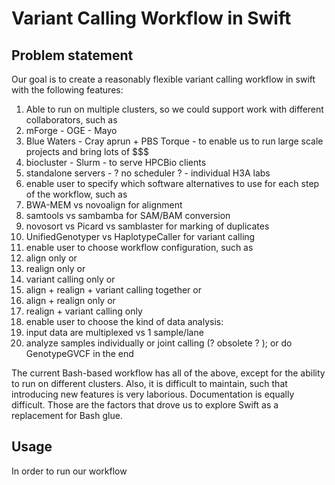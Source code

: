 # Variant Calling Workflow in Swift #
## Problem statement ##

Our goal is to create a reasonably flexible variant calling workflow in swift with the following features:

1. Able to run on multiple clusters, so we could support work with different collaborators, such as
  1. mForge - OGE - Mayo
  2. Blue Waters - Cray aprun + PBS Torque - to enable us to run large scale projects and bring lots of $$$
  3. biocluster - Slurm - to serve HPCBio clients
  4. standalone servers - ? no scheduler ? - individual H3A labs
2. enable user to specify which software alternatives to use for each step of the workflow, such as
  1. BWA-MEM vs novoalign for alignment
  2. samtools vs sambamba for SAM/BAM conversion
  3. novosort vs Picard vs samblaster for marking of duplicates
  4. UnifiedGenotyper vs HaplotypeCaller for variant calling
3. enable user to choose workflow configuration, such as
  1. align only or
  2. realign only or
  3. variant calling only or
  4. align + realign + variant calling together or
  5. align + realign only or
  6. realign + variant calling only
4. enable user to choose the kind of data analysis:
  1. input data are multiplexed vs 1 sample/lane
  2. analyze samples individually or joint calling (? obsolete ? ); or do GenotypeGVCF in the end

The current Bash-based workflow has all of the above, except for the ability to run on different clusters.
Also, it is difficult to maintain, such that introducing new features is very laborious.
Documentation is equally difficult. Those are the factors that drove us to explore Swift as a replacement for Bash glue.
## Usage ##
In order to run our workflow
